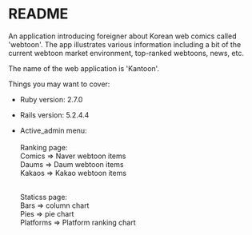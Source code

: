 # README

An application introducing foreigner about Korean web comics called 'webtoon'. The app illustrates various information including a bit of the current webtoon market environment, top-ranked webtoons, news, etc. 

The name of the web application is 'Kantoon'.

Things you may want to cover:

* Ruby version: 2.7.0

* Rails version: 5.2.4.4

* Active_admin menu:<br><br>
    Ranking page:<br>
    Comics => Naver webtoon items<br>
    Daums => Daum webtoon items<br>
    Kakaos => Kakao webtoon items<br><br>

    Staticss page:<br>
    Bars => column chart<br>
    Pies => pie chart<br>
    Platforms => Platform ranking chart<br>
